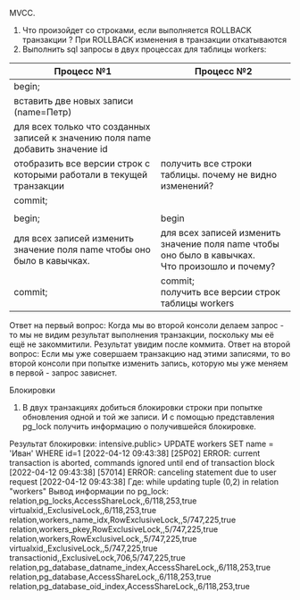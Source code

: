 MVCC.
1) Что произойдет со строками, если выполняется ROLLBACK транзакции ?
При ROLLBACK изменения в транзакции откатываются
2) Выполнить sql запросы в двух процессах для таблицы workers:

| Процесс №1                                                                       | Процесс №2                                                                                        |
|----------------------------------------------------------------------------------|---------------------------------------------------------------------------------------------------|
| begin;                                                                           |                                                                                                   |
| вставить две новых записи (name=Петр)                                            |                                                                                                   |
| для всех только что созданных  записей к значению поля name добавить значение id<br/> |                                                                                                   |
| отобразить все версии строк с которыми работали в текущей транзакции                                                                             | получить все строки таблицы. почему не видно изменений?                                           |
| commit;                                                                             |                                                                                                   |
|                                                                                     |                                                                                                   |
|begin;                                                                            | begin                                                                                             |
|для всех записей изменить значение поля name чтобы оно было в кавычках.                                                                                | для всех записей изменить значение поля name чтобы оно было в кавычках. <br/>Что произошло и почему? |
|commit;                                                                                | commit;<br/>получить все версии строк таблицы workers                                             |

Ответ на первый вопрос: Когда мы во второй консоли делаем запрос - то мы не видим результат выполнения транзакции, поскольку мы её ещё не закоммитили. Результат увидим после коммита.
Ответ на второй вопрос: Если мы уже совершаем транзакцию над этими записями, то во второй консоли при попытке изменить запись, которую мы уже меняем в первой - запрос зависнет.

Блокировки
1) В двух транзакциях добиться блокировки строки при попытке обновления одной и той же записи.
И с помощью представления pg_lock получить информацию о получившейся блокировке.

Результат блокировки:
intensive.public> UPDATE workers SET name = 'Иван' WHERE id=1
[2022-04-12 09:43:38] [25P02] ERROR: current transaction is aborted, commands ignored until end of transaction block
[2022-04-12 09:43:38] [57014] ERROR: canceling statement due to user request
[2022-04-12 09:43:38] Где: while updating tuple (0,2) in relation "workers"
Вывод информации по pg_lock:
relation,pg_locks,AccessShareLock,,6/118,253,true
virtualxid,,ExclusiveLock,,6/118,253,true
relation,workers_name_idx,RowExclusiveLock,,5/747,225,true
relation,workers_pkey,RowExclusiveLock,,5/747,225,true
relation,workers,RowExclusiveLock,,5/747,225,true
virtualxid,,ExclusiveLock,,5/747,225,true
transactionid,,ExclusiveLock,706,5/747,225,true
relation,pg_database_datname_index,AccessShareLock,,6/118,253,true
relation,pg_database,AccessShareLock,,6/118,253,true
relation,pg_database_oid_index,AccessShareLock,,6/118,253,true

